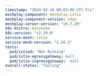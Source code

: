 ```yaml
---
timestamp: "2024-02-16 08:03:40 UTC Fri"
meshplay-component: meshplay-istio
meshplay-component-version: edge
meshplay-server-version: "v0.7.20"
k8s-distro: minikube
k8s-version: "v1.29.0"
service-mesh: istio
service-mesh-version: "1.20.3"
tests:
  pod/istiod: "Not Running"
  pod/istio-egressgateway: null
  pod/istio-ingressgateway:  null
overall-status: "failing"
---
```

